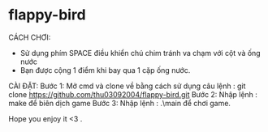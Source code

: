 # flappy-bird

CÁCH CHƠI: 
+ Sử dụng phím SPACE điều khiển chú chim tránh va chạm với cột và ống nước
+ Bạn được cộng 1 điểm khi bay qua 1 cặp ống nước.

CÀI ĐẶT:
Bước 1: Mở cmd và clone về bằng cách sử dụng câu lệnh : git clone https://github.com/thu03092004/flappy-bird.git
Bước 2: Nhập lệnh : make để biên dịch game
Bước 3: Nhập lệnh : .\main để chơi game.

Hope you enjoy it <3 .
